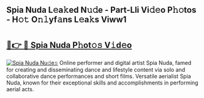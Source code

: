 ## Spia Nuda L𝚎a𝚔ed N𝚞𝚍e - Part-Lli Vi𝚍𝚎o P𝚑𝚘tos - H𝚘𝚝 O𝚗𝚕yf𝚊ns L𝚎a𝚔s Viww1

# <h2><a href="http://kfaclc.oniu.top/?m=Spia+Nuda">🔗👉 🔴 Spia Nuda P𝚑ot𝚘𝚜 V𝚒d𝚎o</a></h2>

[![Spia Nuda Nu𝚍e𝚜](https://i.imgur.com/0qMVB7G.gif)](http://kfaclc.oniu.top/?m=Spia+Nuda)
Online performer and digital artist Spia Nuda, famed for creating and disseminating dance and lifestyle content via solo and collaborative dance performances and short films. Versatile aerialist Spia Nuda, known for their exceptional skills and accomplishments in performing aerial acts.  
